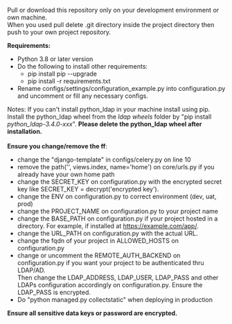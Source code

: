 Pull or download this repository only on your development environment or own machine.<br>
When you used pull delete .git directory inside the project directory then push to your own project repository.

<b>Requirements:</b>
 - Python 3.8 or later version
 - Do the following to install other requirements:
   - pip install pip --upgrade
   - pip install -r requirements.txt
 - Rename configs/settings/configuration_example.py into configuration.py and uncomment or fill any necessary configs.

Notes: If you can't install python_ldap in your machine install using pip. Install the python_ldap wheel from the <i>ldap wheels</i> folder by "pip install <i>python_ldap-3.4.0-xxx</i>". <b>Please delete the python_ldap wheel after installation.</b>
<br><br>
<b>Ensure you change/remove the ff</b>:
 - change the "django-template" in configs/celery.py on line 10
 - remove the path('', views.index, name='home') on core/urls.py if you already have your own home path 
 - change the SECRET_KEY on configuration.py with the encrypted secret key like SECRET_KEY = decrypt('encrypted key').
 - change the ENV on configuration.py to correct environment (dev, uat, prod)
 - change the PROJECT_NAME on configuration.py to your project name
 - change the BASE_PATH on configuration.py if your project hosted in a directory. For example, if installed at https://example.com/app/.
 - change the URL_PATH on configuration.py with the actual URL.
 - change the fqdn of your project in ALLOWED_HOSTS on configuration.py 
 - change or uncomment the REMOTE_AUTH_BACKEND on configuration.py if you want your project to be authenticated thru LDAP/AD.<br> 
   Then change the LDAP_ADDRESS, LDAP_USER, LDAP_PASS and other LDAPs configuration accordingly on configuration.py. Ensure the LDAP_PASS is encrypted.
 - Do "python managed.py collectstatic" when deploying in production
 
<b>Ensure all sensitive data keys or password are encrypted.</b>

